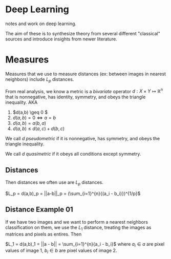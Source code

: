 # Deep Learning
notes and work on deep learning. 

The aim of these is to synthesize theory from several different "classical" sources and introduce insights from newer literature. 

# Measures 

Measures that we use to measure distances (ex: between images in nearest neighbors) include $L_p$ distances. 

From real analysis, we know a metric is a *bivariate* operator $d: X \times Y \mapsto \mathbb{R}^n$ that is nonnegative, has identity, symmetry, and obeys the triangle inequality. AKA

1. $d(a,b) \geq 0 $
2. $d(a,b) = 0 \iff a = b$
3. $d(a,b) = a(b,a)$
4. $d(a,b) \leq d(a,c) + d(b,c)$

We call $d$ *pseudometric* if it is nonnegative, has symmetry, and obeys the triangle inequality. 

We call $d$ *quasimetric* if it obeys all conditions except symmetry. 

## Distances 

Then distances we often use are $L_p$ distances. 

$L_p = d(a,b)_p = ||a-b||_p = (\sum_{i=1}^{n}{(a_i - b_i)})^{1/p}$

## Distance Example 01 

If we have two images and we want to perform a nearest neighbors classification on them, we use the $L_1$ distance, treating the images as matrices and pixels as entires. Then 

$L_1 = d(a,b)_1 = ||a - b|| = \sum_{i=1}^{n}{a_i - b_i}$ where $a_i \in a$ are pixel values of image 1, $b_i \in b$ are pixel values of image 2. 




